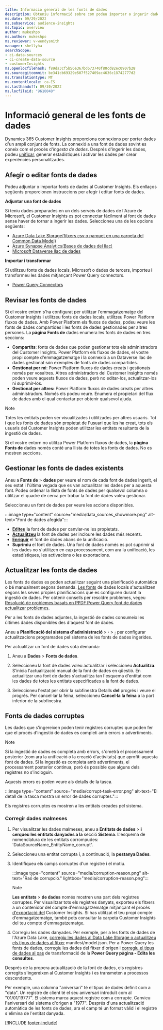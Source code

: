 ```yaml
---
title: Informació general de les fonts de dades
description: Obteniu informació sobre com podeu importar o ingerir dades de diverses fonts.
ms.date: 09/29/2022
ms.subservice: audience-insights
ms.topic: overview
author: mukeshpo
ms.author: mukeshpo
ms.reviewer: v-wendysmith
manager: shellyha
searchScope:
- ci-data-sources
- ci-create-data-source
- customerInsights
ms.openlocfilehash: f89da3cf5b56e367bd673740f80cd82ec0907b28
ms.sourcegitcommit: be341cb69329e507f527409ac4636c18742777d2
ms.translationtype: MT
ms.contentlocale: ca-ES
ms.lasthandoff: 09/30/2022
ms.locfileid: "9610040"
---
```

# <a name="data-sources-overview"></a>Informació general de les fonts de dades

Dynamics 365 Customer Insights proporciona connexions per portar dades d'un ampli conjunt de fonts. La connexió a una font de dades sovint es coneix com el procés d'*ingesta de dades*. Després d'ingerir les dades, podeu [unificar](data-unification.md), generar estadístiques i activar les dades per crear experiències personalitzades.

## <a name="add-or-edit-data-sources"></a>Afegir o editar fonts de dades

Podeu adjuntar o importar fonts de dades al Customer Insights. Els enllaços següents proporcionen instruccions per afegir i editar fonts de dades.

**Adjuntar una font de dades**

Si teniu dades preparades en un dels serveis de dades de l'Azure de Microsoft, el Customer Insights es pot connectar fàcilment al font de dades sense haver de tornar a ingerir les dades. Seleccioneu una de les opcions següents:
- [Azure Data Lake Storage(fitxers csv o parquet en una carpeta del Common Data Model)](connect-common-data-model.md)
- [Azure Synapse Analytics(Bases de dades del llac)](connect-synapse.md)
- [Microsoft Dataverse llac de dades](connect-dataverse-managed-lake.md)

**Importar i transformar**

Si utilitzeu fonts de dades locals, Microsoft o dades de tercers, importeu i transformeu les dades mitjançant Power Query connectors.
- [Power Query Connectors](connect-power-query.md)

## <a name="review-data-sources"></a>Revisar les fonts de dades

Si el vostre entorn s'ha configurat per utilitzar l'emmagatzematge del Customer Insights i utilitzeu fonts de dades locals, utilitzeu Power Platform fluxos de dades. Amb Power Platform els fluxos de dades, podeu veure les fonts de dades compartides i les fonts de dades gestionades per altres persones. La **pàgina Fonts de** dades enumera les fonts de dades en tres seccions:
- **Compartits**: fonts de dades que poden gestionar tots els administradors del Customer Insights. Power Platform els fluxos de dades, el vostre propi compte d'emmagatzematge i la connexió a un Dataverse llac de dades gestionat són exemples de fonts de dades compartides.
- **Gestionat per mi**: Power Platform fluxos de dades creats i gestionats només per vosaltres. Altres administradors del Customer Insights només poden veure aquests fluxos de dades, però no editar-los, actualitzar-los ni suprimir-los.
- **Gestionat per altres:** Power Platform fluxos de dades creats per altres administradors. Només els podeu veure. Enumera el propietari del flux de dades amb el qual contactar per obtenir qualsevol ajuda.
> [!NOTE]
> Totes les entitats poden ser visualitzades i utilitzades per altres usuaris. Tot i que les fonts de dades són propietat de l'usuari que les ha creat, tots els usuaris del Customer Insights poden utilitzar les entitats resultants de la ingestió de dades.

Si el vostre entorn no utilitza Power Platform fluxos de dades, la **pàgina Fonts de** dades només conté una llista de totes les fonts de dades. No es mostren seccions.

## <a name="manage-existing-data-sources"></a>Gestionar les fonts de dades existents

Aneu a **Fonts de** > **dades** per veure el nom de cada font de dades ingerit, el seu estat i l'última vegada que es van actualitzar les dades per a aquesta font. Podeu ordenar la llista de fonts de dades per qualsevol columna o utilitzar el quadre de cerca per trobar la font de dades voleu gestionar.

Seleccioneu un font de dades per veure les accions disponibles.

:::image type="content" source="media/data_sources_showmore.png" alt-text="Font de dades afegida":::

- [**Editeu**](#add-or-edit-data-sources) la font de dades per canviar-ne les propietats.
- [**Actualitzeu**](#refresh-data-sources) la font de dades per incloure les dades més recents.
- [**Enriquir**](data-sources-enrichment.md) el font de dades abans de la unificació.
- **Suprimiu** el font de dades. Una font de dades només es pot suprimir si les dades no s'utilitzen en cap processament, com ara la unificació, les estadístiques, les activacions o les exportacions.

## <a name="refresh-data-sources"></a>Actualitzar les fonts de dades

Les fonts de dades es poden actualitzar seguint una planificació automàtica o bé manualment segons demanda. [Les fonts](connect-power-query.md#add-data-from-on-premises-data-sources) de dades locals s'actualitzen segons les seves pròpies planificacions que es configuren durant la ingestió de dades. Per obtenir consells per resoldre problemes, vegeu [Resolució de problemes basats en PPDF Power Query font de dades actualitzar problemes](connect-power-query.md#troubleshoot-ppdf-power-query-based-data-source-refresh-issues).

Per a les fonts de dades adjuntes, la ingestió de dades consumeix les últimes dades disponibles des d'aquest font de dades.

Aneu a **Planificació del sistema d'administració** > **·** > [**·**](schedule-refresh.md) per configurar actualitzacions programades pel sistema de les fonts de dades ingerides.

Per actualitzar un font de dades sota demanda:

1. Aneu a **Dades** > **Fonts de dades**.

1. Seleccioneu la font de dades voleu actualitzar i seleccioneu **Actualitza**. S'inicia l'actualització manual de la font de dades en qüestió. En actualitzar una font de dades s'actualitza tan l'esquema d'entitat com les dades de totes les entitats especificades a la font de dades.

1. Seleccioneu l'estat per obrir la subfinestra Detalls **del** progrés i veure el progrés. Per cancel·lar la feina, seleccioneu **Cancel·la la feina** a la part inferior de la subfinestra.

## <a name="corrupt-data-sources"></a>Fonts de dades corruptes

Les dades que s'ingereixen poden tenir registres corruptes que poden fer que el procés d'ingestió de dades es completi amb errors o advertiments.

> [!NOTE]
> Si la ingestió de dades es completa amb errors, s'ometrà el processament posterior (com ara la unificació o la creació d'activitats) que aprofiti aquesta font de dades. Si la ingestió es completa amb advertiments, el processament posterior continua, però és possible que alguns dels registres no s'incloguin.

Aquests errors es poden veure als detalls de la tasca.

:::image type="content" source="media/corrupt-task-error.png" alt-text="El detall de la tasca mostra un error de dades corruptes.":::

Els registres corruptes es mostren a les entitats creades pel sistema.

### <a name="fix-corrupt-data"></a>Corregir dades malmeses

1. Per visualitzar les dades malmeses, aneu a **Entitats de dades** > **i cerqueu les entitats danyades a la** secció **Sistema**. L'esquema de nomenclatura de les entitats corrompudes: 'DataSourceName_EntityName_corrupt'.

1. Seleccioneu una entitat corrupta i, a continuació, la **pestanya Dades**.

1. Identifiqueu els camps corruptes d'un registre i el motiu.

   :::image type="content" source="media/corruption-reason.png" alt-text="Raó de corrupció." lightbox="media/corruption-reason.png":::

   > [!NOTE]
   > **Les entitats** > **de dades** només mostren una part dels registres corruptes. Per visualitzar tots els registres danyats, exporteu els fitxers a un contenidor del compte d'emmagatzematge mitjançant el procés [d'exportació del](export-destinations.md) Customer Insights. Si has utilitzat el teu propi compte d'emmagatzematge, també pots consultar la carpeta Customer Insights del teu compte d'emmagatzematge.

1. Corregiu les dades danyades. Per exemple, per a les fonts de dades de l'Azure Data Lake, [corregiu les dades al Data Lake Storage o actualitzeu els tipus de dades al fitxer](connect-common-data-model.md#common-reasons-for-ingestion-errors-or-corrupt-data) manifest/model.json. Per a Power Query les fonts de dades, corregiu les dades del fitxer d'origen i [corregiu el tipus de dades al pas](connect-power-query.md#data-type-does-not-match-data) de transformació de la **Power Query pàgina - Edita les consultes**.

Després de la propera actualització de la font de dades, els registres corregits s'ingereixen al Customer Insights i es transmeten a processos descendents.

Per exemple, una columna "aniversari" té el tipus de dades definit com a "data". Un registre de client té el seu aniversari introduït com al "01/01/19777". El sistema marca aquest registre com a corrupte. Canvieu l'aniversari del sistema d'origen a "1977". Després d'una actualització automàtica de les fonts de dades, ara el camp té un format vàlid i el registre s'elimina de l'entitat danyada.

[!INCLUDE [footer-include](includes/footer-banner.md)]
